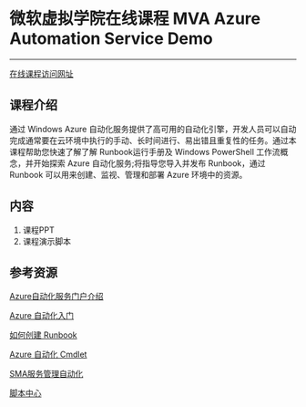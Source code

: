 # 微软虚拟学院在线课程 MVA Azure Automation Service Demo 

---

[在线课程访问网址][1]

课程介绍
----
通过 Windows Azure 自动化服务提供了高可用的自动化引擎，开发人员可以自动完成通常要在云环境中执行的手动、长时间进行、易出错且重复性的任务。通过本课程帮助您快速了解了解 Runbook运行手册及 Windows PowerShell 工作流概念，并开始探索 Azure 自动化服务;将指导您导入并发布 Runbook，通过 Runbook 可以用来创建、监视、管理和部署 Azure 环境中的资源。


内容
--

 1. 课程PPT 
 2. 课程演示脚本

参考资源
----

[Azure自动化服务门户介绍][2]

[Azure 自动化入门][3]

[如何创建 Runbook][4]

[Azure 自动化 Cmdlet][5]

[SMA服务管理自动化][6]

[脚本中心][7]


  [1]: http://www.microsoftvirtualacademy.com/Live-Training-Events
  [2]: http://www.windowsazure.cn/home/features/automation/
  [3]: http://www.windowsazure.cn/documentation/articles/automation-create-runbook-from-samples/
  [4]: https://technet.microsoft.com/zh-cn/library/dn469262.aspx
  [5]: https://msdn.microsoft.com/zh-cn/library/dn690262.aspx
  [6]: https://technet.microsoft.com/zh-cn/library/dn469260.aspx
  [7]: https://go.microsoft.com/fwLink/?LinkID=528317&clcid=0x4